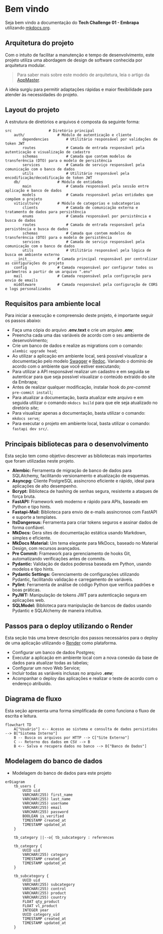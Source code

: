 # Bem vindo

Seja bem vindo a documentação do **Tech Challenge 01 - Embrapa** utilizando [mkdocs.org](https://www.mkdocs.org).

## Arquitetura do projeto
Com o intuito de facilitar a manutenção e tempo de desenvolvimento, este projeto utiliza uma 
abordagem de design de software conhecida por arquitetura modular.

> Para saber mais sobre este modelo de arquitetura, leia o artigo da [AppMaster](https://appmaster.io/pt/blog/por-que-usar-uma-arquitetura-modular-no-design-de-software#melhores-praticas-para-implementacao-de-arquitetura-modular).

A ideia surgiu para permitir adaptações rápidas e maior flexibilidade para atender às necessidades do projeto.

## Layout do projeto
A estrutura de diretórios e arquivos é composta da seguinte forma:

    src                 # Diretório principal
        auth/               # Módulo de autenticação e cliente
            dependencies        # Utilitário responsável por validações de token JWT
            routes              # Camada de entrada responsável pela autenticação e visualização de cadastro
            schemas             # Camada que contem modelos de transferência (DTO) para o modelo de persistência 
            services            # Camada de serviço responsável pela comunicação com o banco de dados
            utils               # Utilitário responsável pela encodificação/decodificação de token JWT
        db/                 # Módulo de entidades
            main                # Camada responsável pela sessão entre aplicação e banco de dados
            models              # Camada responsável pelas entidades que compõem o projeto
        viticulture/        # Módulo de categorias e subcategorias
            clients             # Camada de comunicação externa e tratamento de dados para persistência
            enums               # Camada responsável por persistência e busca de dados
            routes              # Camada de entrada responsável pela persistência e busca de dados
            schemas             # Camada que contem modelos de transferência (DTO) para o modelo de persistência
            services            # Camada de serviço responsável pela comunicação com o banco de dados
            utils               # Utilitário responsável pela lógica de busca em ambiente externo
        __init__            # Camada principal responsável por centralizar as configurações do projeto
        config              # Camada responsável por configurar todos os parâmetros a partir de um arquivo ".env"
        mail                # Camada responsável pela configuração para envio de emails
        middleware          # Camada responsável pela configuração de CORS e logs personalizados

## Requisitos para ambiente local
Para iniciar a execução e compreensão deste projeto, é importante seguir os passos abaixo:

- Faça uma cópia do arquivo **.env.text** e crie um arquivo **.env**;
- Preencha cada uma das variáveis de acordo com o seu ambiente de desenvolvimento;
- Crie um banco de dados e realize as migrations com o comando: ``alembic upgrade head``;
- Ao utilizar a aplicação em ambiente local, será possível visualizar a documentação pelo modelo [Swagger](http://127.0.0.1:8000/documentation/swagger) e [Redoc](http://127.0.0.1:8000/documentation/redoc). Variando o domínio de acordo com o ambiente que você estiver executando;
- Para utilizar a API responsável realizar um cadastro e em seguida se autenticar para que seja possível visualizar o conteúdo extraído do site da Embrapa;
- Antes de realizar qualquer modificação, instalar hook do *pre-commit* ``pre-commit install``;
- Para atualizar a documentação, basta atualizar este arquivo e em seguida utilizar o comando ``mkdocs build`` para que ele seja atualizado no diretório *site*;
- Para visualizar apenas a documentação, basta utilizar o comando: ``mkdocs serve``;
- Para executar o projeto em ambiente local, basta utilizar o comando: ``fastapi dev src/``.

## Principais bibliotecas para o desenvolvimento
Esta seção tem como objetivo descrever as bibliotecas mais importantes que foram utilizadas neste projeto.

- **Alembic:** Ferramenta de migração de banco de dados para SQLAlchemy, facilitando versionamento e atualização de esquemas.
- **Asyncpg:** Cliente PostgreSQL assíncrono eficiente e rápido, ideal para aplicações de alto desempenho.
- **Bcrypt:** Biblioteca de hashing de senhas segura, resistente a ataques de força bruta.
- **FastAPI:** Framework web moderno e rápido para APIs, baseado em Python e tipo hints.
- **Fastapi-Mail:** Biblioteca para envio de e-mails assíncronos com FastAPI e suporte a templates.
- **ItsDangerous:** Ferramenta para criar tokens seguros e assinar dados de forma confiável.
- **MkDocs:** Gera sites de documentação estática usando Markdown, simples e eficiente.
- **MkDocs Material:** Um tema elegante para MkDocs, baseado no Material Design, com recursos avançados.
- **Pre Commit:** Framework para gerenciamento de hooks Git, automatizando verificações antes de commits.
- **Pydantic:** Validação de dados poderosa baseada em Python, usando modelos e tipo hints.
- **Pydantic Settings:** Gerenciamento de configurações utilizando Pydantic, facilitando validação e carregamento de variáveis.
- **Pylint:** Ferramenta de análise de código Python que verifica padrões e boas práticas.
- **PyJWT:** Manipulação de tokens JWT para autenticação segura em aplicações web.
- **SQLModel:** Biblioteca para manipulação de bancos de dados usando Pydantic e SQLAlchemy de maneira intuitiva.

## Passos para o deploy utilizando o Render
Esta seção trás uma breve descrição dos passos necessários para o deploy de uma 
aplicação utilizando o [Render](https://dashboard.render.com/) como plataforma.

- Configurar um banco de dados Postgres;
- Executar a aplicação em ambiente local com a nova conexão da base de dados para atualizar todas as tabelas;
- Configurar um novo Web Service;
- Incluir todas as variáveis inclusas no arquivo **.env**;
- Acompanhar o deploy das aplicações e realizar o teste de acordo com o endereço atribuído.

## Diagrama de fluxo

Esta seção apresenta uma forma simplificada de como funciona o fluxo de escrita e leitura.
```mermaid
flowchart TD
    A["Usuário"] <-- Acesso ao sistema e consulta de dados persistidos --> B["Sistema Interno"]
    B -- Busca os arquivos por HTTP --> C["Site Externo"]
    C -- Retorno dos dados em CSV --> B
    B <-- Salva e recupera dados no banco --> D["Banco de Dados"]
```

## Modelagem do banco de dados
- Modelagem do banco de dados para este projeto

```mermaid
erDiagram
    tb_users {
        UUID uid
        VARCHAR(255) first_name
        VARCHAR(255) last_name
        VARCHAR(255) username
        VARCHAR(255) email
        VARCHAR(255) password
        BOOLEAN is_verified
		TIMESTAMP created_at
		TIMESTAMP updated_at
    }
    
	tb_category ||--o{ tb_subcategory : references

	tb_category {
		UUID uid
		VARCHAR(255) category
		TIMESTAMP created_at
		TIMESTAMP updated_at
	}

	tb_subcategory {
		UUID uid
		VARCHAR(255) subcategory
		VARCHAR(255) control
		VARCHAR(255) product
		VARCHAR(255) country
		FLOAT qty_product
		FLOAT vl_product
		INTEGER year
		UUID category_uid
		TIMESTAMP created_at
		TIMESTAMP updated_at
	}
```
